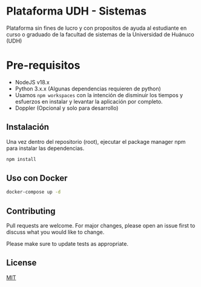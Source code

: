 # Plataforma UDH - Sistemas

Plataforma sin fines de lucro y con propositos de ayuda al estudiante en curso o graduado de la facultad de sistemas de la Universidad de Huánuco (UDH)

# Pre-requisitos

- NodeJS v18.x
- Python 3.x.x (Algunas dependencias requieren de python)
- Usamos `npm workspaces` con la intención de disminuir los tiempos y esfuerzos en instalar y levantar la aplicación por completo.
- Doppler (Opcional y solo para desarrollo)

## Instalación

Una vez dentro del repositorio (root), ejecutar el package manager npm para instalar las dependencias.

```bash
npm install
```

## Uso con Docker

```bash
docker-compose up -d
```

## Contributing

Pull requests are welcome. For major changes, please open an issue first
to discuss what you would like to change.

Please make sure to update tests as appropriate.

## License

[MIT](https://choosealicense.com/licenses/mit/)
